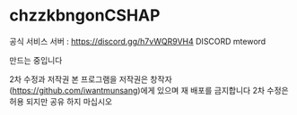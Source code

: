 # chzzkbngonCSHAP
 공식 서비스 서버 : https://discord.gg/h7vWQR9VH4
 DISCORD mteword

만드는 중입니다



2차 수정과 저작권
본 프로그램을 저작권은 창작자(https://github.com/iwantmunsang)에게 있으며 재 배포를 금지합니다
2차 수정은 허용 되지만 공유 하지 마십시오

